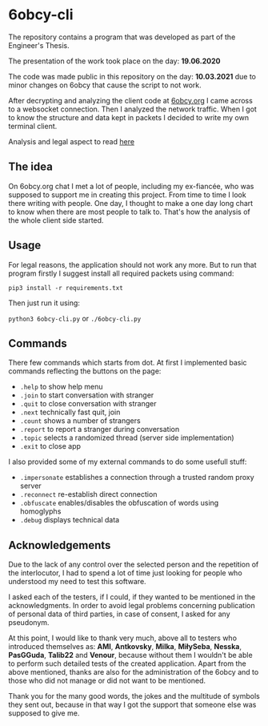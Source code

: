 # 6obcy-cli
The repository contains a program that was developed as part of the Engineer's Thesis.

The presentation of the work took place on the day: **19.06.2020**

The code was made public in this repository on the day: **10.03.2021** due to minor changes on 6obcy that cause the script to not work.

After decrypting and analyzing the client code at [6obcy.org](https://6obcy.org/) I came across to a websocket connection. Then I analyzed the network traffic. When I got to know the structure and data kept in packets I decided to write my own terminal client.

Analysis and legal aspect to read [here](https://github.com/Kucharskov/6obcy-cli/blob/master/ANALYZE.md)

## The idea
On 6obcy.org chat I met a lot of people, including my ex-fiancée, who was supposed to support me in creating this project. From time to time I look there writing with people. One day, I thought to make a one day long chart to know when there are most people to talk to.
That's how the analysis of the whole client side started.

## Usage
For legal reasons, the application should not work any more. But to run that program firstly I suggest install all required packets using command:

``pip3 install -r requirements.txt``

Then just run it using:

``python3 6obcy-cli.py`` or ``./6obcy-cli.py``

## Commands
There few commands which starts from dot. At first I implemented basic commands reflecting the buttons on the page:
- ``.help`` to show help menu
- ``.join`` to start conversation with stranger
- ``.quit`` to close conversation with stranger
- ``.next`` technically fast quit, join
- ``.count`` shows a number of strangers
- ``.report`` to report a stranger during conversation
- ``.topic`` selects a randomized thread (server side implementation)
- ``.exit`` to close app

I also provided some of my external commands to do some usefull stuff:
- ``.impersonate`` establishes a connection through a trusted random proxy server
- ``.reconnect`` re-establish direct connection
- ``.obfuscate`` enables/disables the obfuscation of words using homoglyphs
- ``.debug`` displays technical data

## Acknowledgements
Due to the lack of any control over the selected person and the repetition of the interlocutor, I had to spend a lot of time just looking for people who understood my need to test this software.

I asked each of the testers, if I could, if they wanted to be mentioned in the acknowledgments. In order to avoid legal problems concerning publication of personal data of third parties, in case of consent, I asked for any pseudonym.

At this point, I would like to thank very much, above all to testers who introduced themselves as: **AMI**, **Antkovsky**, **Milka**, **MiłySeba**, **Nesska**, **PasGGuda**, **Talib22** and **Venour**, because without them I wouldn't be able to perform such detailed tests of the created application. Apart from the above mentioned, thanks are also for the administration of the 6obcy and to those who did not manage or did not want to be mentioned.

Thank you for the many good words, the jokes and the multitude of symbols they sent out, because in that way I got the support that someone else was supposed to give me.